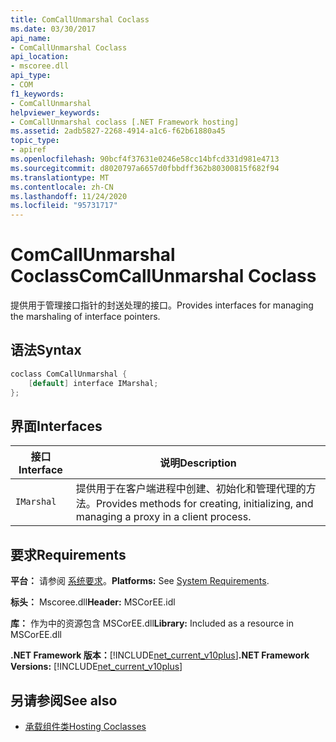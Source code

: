 ```yaml
---
title: ComCallUnmarshal Coclass
ms.date: 03/30/2017
api_name:
- ComCallUnmarshal Coclass
api_location:
- mscoree.dll
api_type:
- COM
f1_keywords:
- ComCallUnmarshal
helpviewer_keywords:
- ComCallUnmarshal coclass [.NET Framework hosting]
ms.assetid: 2adb5827-2268-4914-a1c6-f62b61880a45
topic_type:
- apiref
ms.openlocfilehash: 90bcf4f37631e0246e58cc14bfcd331d981e4713
ms.sourcegitcommit: d8020797a6657d0fbbdff362b80300815f682f94
ms.translationtype: MT
ms.contentlocale: zh-CN
ms.lasthandoff: 11/24/2020
ms.locfileid: "95731717"
---
```

# <a name="comcallunmarshal-coclass"></a><span data-ttu-id="7e1e9-102">ComCallUnmarshal Coclass</span><span class="sxs-lookup"><span data-stu-id="7e1e9-102">ComCallUnmarshal Coclass</span></span>

<span data-ttu-id="7e1e9-103">提供用于管理接口指针的封送处理的接口。</span><span class="sxs-lookup"><span data-stu-id="7e1e9-103">Provides interfaces for managing the marshaling of interface pointers.</span></span>  
  
## <a name="syntax"></a><span data-ttu-id="7e1e9-104">语法</span><span class="sxs-lookup"><span data-stu-id="7e1e9-104">Syntax</span></span>  
  
```cpp  
coclass ComCallUnmarshal {  
    [default] interface IMarshal;  
};  
```  
  
## <a name="interfaces"></a><span data-ttu-id="7e1e9-105">界面</span><span class="sxs-lookup"><span data-stu-id="7e1e9-105">Interfaces</span></span>  
  
|<span data-ttu-id="7e1e9-106">接口</span><span class="sxs-lookup"><span data-stu-id="7e1e9-106">Interface</span></span>|<span data-ttu-id="7e1e9-107">说明</span><span class="sxs-lookup"><span data-stu-id="7e1e9-107">Description</span></span>|  
|---------------|-----------------|  
|`IMarshal`|<span data-ttu-id="7e1e9-108">提供用于在客户端进程中创建、初始化和管理代理的方法。</span><span class="sxs-lookup"><span data-stu-id="7e1e9-108">Provides methods for creating, initializing, and managing a proxy in a client process.</span></span>|  
  
## <a name="requirements"></a><span data-ttu-id="7e1e9-109">要求</span><span class="sxs-lookup"><span data-stu-id="7e1e9-109">Requirements</span></span>  

 <span data-ttu-id="7e1e9-110">**平台：** 请参阅 [系统要求](../../get-started/system-requirements.md)。</span><span class="sxs-lookup"><span data-stu-id="7e1e9-110">**Platforms:** See [System Requirements](../../get-started/system-requirements.md).</span></span>  
  
 <span data-ttu-id="7e1e9-111">**标头：** Mscoree.dll</span><span class="sxs-lookup"><span data-stu-id="7e1e9-111">**Header:** MSCorEE.idl</span></span>  
  
 <span data-ttu-id="7e1e9-112">**库：** 作为中的资源包含 MSCorEE.dll</span><span class="sxs-lookup"><span data-stu-id="7e1e9-112">**Library:** Included as a resource in MSCorEE.dll</span></span>  
  
 <span data-ttu-id="7e1e9-113">**.NET Framework 版本：**[!INCLUDE[net_current_v10plus](../../../../includes/net-current-v10plus-md.md)]</span><span class="sxs-lookup"><span data-stu-id="7e1e9-113">**.NET Framework Versions:** [!INCLUDE[net_current_v10plus](../../../../includes/net-current-v10plus-md.md)]</span></span>  
  
## <a name="see-also"></a><span data-ttu-id="7e1e9-114">另请参阅</span><span class="sxs-lookup"><span data-stu-id="7e1e9-114">See also</span></span>

- [<span data-ttu-id="7e1e9-115">承载组件类</span><span class="sxs-lookup"><span data-stu-id="7e1e9-115">Hosting Coclasses</span></span>](hosting-coclasses.md)
